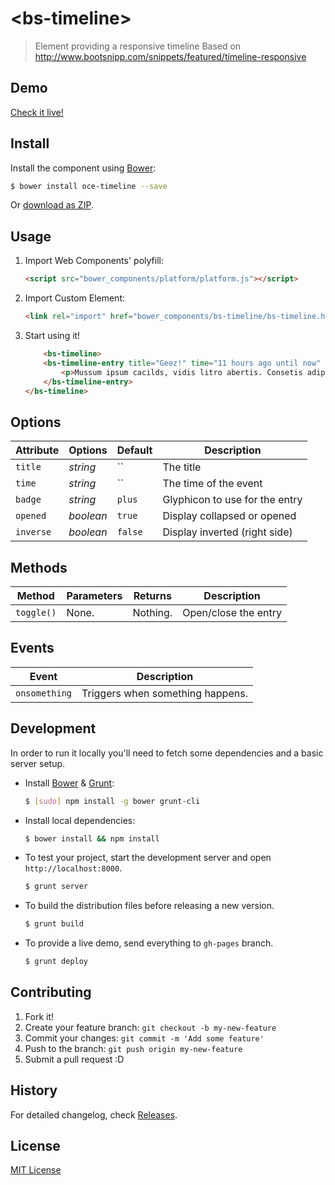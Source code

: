 # &lt;bs-timeline&gt;

> Element providing a responsive timeline
> Based on
> http://www.bootsnipp.com/snippets/featured/timeline-responsive

## Demo

[Check it live!](http://h0ru5.github.io/bs-timeline)

## Install

Install the component using [Bower](http://bower.io/):

```sh
$ bower install oce-timeline --save
```

Or [download as ZIP](https://github.com/h0ru5/bs-timeline/archive/master.zip).

## Usage

1. Import Web Components' polyfill:

    ```html
    <script src="bower_components/platform/platform.js"></script>
    ```

2. Import Custom Element:

    ```html
    <link rel="import" href="bower_components/bs-timeline/bs-timeline.html">
    ```

3. Start using it!

    ```html
        <bs-timeline>
		<bs-timeline-entry title="Geez!" time="11 hours ago until now" badge="plus">
			<p>Mussum ipsum cacilds, vidis litro abertis. Consetis adipiscings elitis. Pra lá , depois divoltis porris, paradis. Paisis, filhis, espiritis santis. Mé faiz elementum girarzis, nisi eros vermeio, in elementis mé pra quem é amistosis quis leo. Manduma pindureta quium dia nois paga. Sapien in monti palavris qui num significa nadis i pareci latim. Interessantiss quisso pudia ce receita de bolis, mais bolis eu num gostis.</p>
		</bs-timeline-entry>
	</bs-timeline>
    ```

## Options

Attribute     | Options     | Default      | Description
---           | ---         | ---          | ---
`title`       | *string*    | ``           | The title
`time`        | *string*    | ``           | The time of the event
`badge`       | *string*    | `plus`       | Glyphicon to use for the entry
`opened`      | *boolean*   | `true`       | Display collapsed or opened
`inverse`     | *boolean*   | `false`      | Display inverted (right side)



## Methods

Method        | Parameters   | Returns     | Description
---           | ---          | ---         | ---
`toggle()`    | None.        | Nothing.    | Open/close the entry

## Events

Event         | Description
---           | ---
`onsomething` | Triggers when something happens.

## Development

In order to run it locally you'll need to fetch some dependencies and a basic server setup.

* Install [Bower](http://bower.io/) & [Grunt](http://gruntjs.com/):

    ```sh
    $ [sudo] npm install -g bower grunt-cli
    ```

* Install local dependencies:

    ```sh
    $ bower install && npm install
    ```

* To test your project, start the development server and open `http://localhost:8000`.

    ```sh
    $ grunt server
    ```

* To build the distribution files before releasing a new version.

    ```sh
    $ grunt build
    ```

* To provide a live demo, send everything to `gh-pages` branch.

    ```sh
    $ grunt deploy
    ```

## Contributing

1. Fork it!
2. Create your feature branch: `git checkout -b my-new-feature`
3. Commit your changes: `git commit -m 'Add some feature'`
4. Push to the branch: `git push origin my-new-feature`
5. Submit a pull request :D

## History

For detailed changelog, check [Releases](https://github.com/h0ru5/bs-timeline/releases).

## License

[MIT License](http://opensource.org/licenses/MIT)
